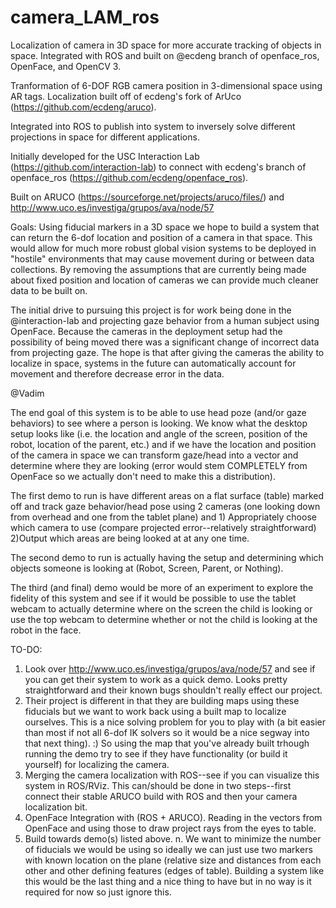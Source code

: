 # camera_LAM_ros
Localization of camera in 3D space for more accurate tracking of objects in space. Integrated with ROS and built on @ecdeng branch of openface_ros, OpenFace, and OpenCV 3.

Tranformation of 6-DOF RGB camera position in 3-dimensional space using AR tags. Localization built off of ecdeng's fork of ArUco (https://github.com/ecdeng/aruco). 

Integrated into ROS to publish into system to inversely solve different projections in space for different applications. 

Initially developed for the USC Interaction Lab (https://github.com/interaction-lab) to connect with ecdeng's branch of openface_ros (https://github.com/ecdeng/openface_ros). 

Built on ARUCO (https://sourceforge.net/projects/aruco/files/) and http://www.uco.es/investiga/grupos/ava/node/57

Goals: 
Using fiducial markers in a 3D space we hope to build a system that can return the 6-dof location and position of a camera in that space. This would allow for much more robust global vision systems to be deployed in "hostile" environments that may cause movement during or between data collections. By removing the assumptions that are currently being made about fixed position and location of cameras we can provide much cleaner data to be built on. 

The initial drive to pursuing this project is for work being done in the @interaction-lab and projecting gaze behavior from a human subject using OpenFace. Because the cameras in the deployment setup had the possibility of being moved there was a significant change of incorrect data from projecting gaze. The hope is that after giving the cameras the ability to localize in space, systems in the future can automatically account for movement and therefore decrease error in the data.

@Vadim 

The end goal of this system is to be able to use head poze (and/or gaze behaviors) to see where a person is looking. We know what the desktop setup looks like (i.e. the location and angle of the screen, position of the robot, location of the parent, etc.) and if we have the location and position of the camera in space we can transform gaze/head into a vector and determine where they are looking (error would stem COMPLETELY from OpenFace so we actually don't need to make this a distribution).

The first demo to run is have different areas on a flat surface (table) marked off and track gaze behavior/head pose using 2 cameras (one looking down from overhead and one from the tablet plane) and 1) Appropriately choose which camera to use (compare projected error--relatively straightforward) 2)Output which areas are being looked at at any one time.

The second demo to run is actually having the setup and determining which objects someone is looking at (Robot, Screen, Parent, or Nothing).

The third (and final) demo would be more of an experiment to explore the fidelity of this system and see if it would be possible to use the tablet webcam to actually determine where on the screen the child is looking or use the top webcam to determine whether or not the child is looking at the robot in the face.

TO-DO: 

1. Look over http://www.uco.es/investiga/grupos/ava/node/57 and see if you can get their system to work as a quick demo. Looks pretty straightforward and their known bugs shouldn't really effect our project. 
2. Their project is different in that they are building maps using these fiducials but we want to work back using a built map to localize ourselves. This is a nice solving problem for you to play with (a bit easier than most if not all 6-dof IK solvers so it would be a nice segway into that next thing). :) So using the map that you've already built trhough running the demo try to see if they have functionality (or build it yourself) for localizing the camera. 
3. Merging the camera localization with ROS--see if you can visualize this system in ROS/RViz. This can/should be done in two steps--first connect their stable ARUCO build with ROS and then your camera localization bit.
4. OpenFace Integration with (ROS + ARUCO). Reading in the vectors from OpenFace and using those to draw project rays from the eyes to table. 
5. Build towards demo(s) listed above.
n. We want to minimize the number of fiducials we would be using so ideally we can just use two markers with known location on the plane (relative size and distances from each other and other defining features (edges of table). Building a system like this would be the last thing and a nice thing to have but in no way is it required for now so just ignore this. 
